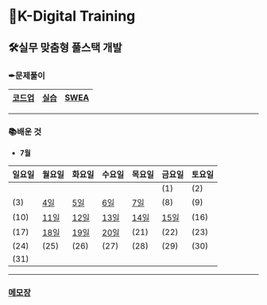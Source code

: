 # 🏫K-Digital Training



## 🛠실무 맞춤형 풀스택 개발



### ✒문제풀이

| [코드업](codeup) | [실습](training) | [SWEA](SWEA) |
| ---------------- | ---------------- | ------------ |



---

### 📚배운 것

- **7월**

| 일요일 | 월요일                    | 화요일                    | 수요일                    | 목요일 | 금요일 | 토요일 |
| ------ | ------------------------- | ------------------------- | ------------------------- | ------ | ------ | ------ |
|        |                           |                           |                           |        | (1)    | (2)    |
| (3)    | [4일](./220704/RgEADME.md) | [5일](./220705/README.md) | [6일](./220706/README.md) | [7일](./220707/README.md)    | (8)    | (9)    |
| (10)   | [11일](./220711/README.md) | [12일](./220712/README.md) | [13일](./220713/README.md) | [14일](./220714/README.md) | [15일](./220715/README.md) | (16)   |
| (17)   | [18일](./220718/README.md) | [19일](./220719/README.md) | [20일](./220720/README.md) | (21)   | (22)   | (23)   |
| (24)   | (25)                      | (26)                      | (27)                      | (28)   | (29)   | (30)   |
| (31)   |                           |                           |                           |        |        |        |



---

### [메모장](memo.md)
